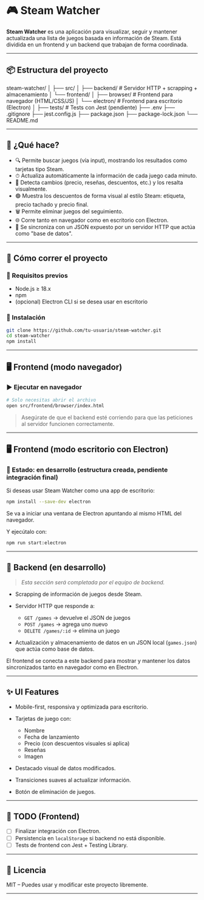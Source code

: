 # 🎮 Steam Watcher

**Steam Watcher** es una aplicación para visualizar, seguir y mantener actualizada una lista de juegos basada en información de Steam. Está dividida en un frontend y un backend que trabajan de forma coordinada.

---

## 📦 Estructura del proyecto

steam-watcher/
│
├── src/
│   ├── backend/               # Servidor HTTP + scrapping + almacenamiento
│   └── frontend/
│       ├── browser/           # Frontend para navegador (HTML/CSS/JS)
│       └── electron/          # Frontend para escritorio (Electron)
│
├── tests/                     # Tests con Jest (pendiente)
├── .env
├── .gitignore
├── jest.config.js
├── package.json
├── package-lock.json
└── README.md

---

## 🚀 ¿Qué hace?

- 🔍 Permite buscar juegos (vía input), mostrando los resultados como tarjetas tipo Steam.
- ⏱ Actualiza automáticamente la información de cada juego cada minuto.
- 🧩 Detecta cambios (precio, reseñas, descuentos, etc.) y los resalta visualmente.
- 🟢 Muestra los descuentos de forma visual al estilo Steam: etiqueta, precio tachado y precio final.
- 🗑 Permite eliminar juegos del seguimiento.
- 🌐 Corre tanto en navegador como en escritorio con Electron.
- 🧠 Se sincroniza con un JSON expuesto por un servidor HTTP que actúa como "base de datos".

---

## 🔧 Cómo correr el proyecto

### 📁 Requisitos previos

- Node.js ≥ 18.x
- npm
- (opcional) Electron CLI si se desea usar en escritorio

### 📍 Instalación

```bash
git clone https://github.com/tu-usuario/steam-watcher.git
cd steam-watcher
npm install
````

---

## 🖥 Frontend (modo navegador)

### ▶️ Ejecutar en navegador

```bash
# Solo necesitas abrir el archivo
open src/frontend/browser/index.html
```

> Asegúrate de que el backend esté corriendo para que las peticiones al servidor funcionen correctamente.

---

## 🖥 Frontend (modo escritorio con Electron)

### 🧪 Estado: **en desarrollo** (estructura creada, pendiente integración final)

Si deseas usar Steam Watcher como una app de escritorio:

```bash
npm install --save-dev electron
```

Se va a iniciar una ventana de Electron apuntando al mismo HTML del navegador.

Y ejecútalo con:

```bash
npm run start:electron
```

---

## 🧠 Backend (en desarrollo)

> *Esta sección será completada por el equipo de backend.*

* Scrapping de información de juegos desde Steam.
* Servidor HTTP que responde a:

  * `GET /games` → devuelve el JSON de juegos
  * `POST /games` → agrega uno nuevo
  * `DELETE /games/:id` → elimina un juego
* Actualización y almacenamiento de datos en un JSON local (`games.json`) que actúa como base de datos.

El frontend se conecta a este backend para mostrar y mantener los datos sincronizados tanto en navegador como en Electron.

---

## ✨ UI Features

* Mobile-first, responsiva y optimizada para escritorio.
* Tarjetas de juego con:

  * Nombre
  * Fecha de lanzamiento
  * Precio (con descuentos visuales si aplica)
  * Reseñas
  * Imagen
* Destacado visual de datos modificados.
* Transiciones suaves al actualizar información.
* Botón de eliminación de juegos.

---

## 📌 TODO (Frontend)

* [ ] Finalizar integración con Electron.
* [ ] Persistencia en `localStorage` si backend no está disponible.
* [ ] Tests de frontend con Jest + Testing Library.

---

## 📝 Licencia

MIT – Puedes usar y modificar este proyecto libremente.

---
